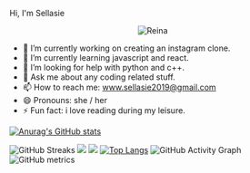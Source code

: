 Hi, I'm Sellasie

<p align="center"> <img src="https://komarev.com/ghpvc/?username=La-sie&label=Profile%20views&color=e91e63&style=flat" alt="Reina" /> </p>

- 🔭 I’m currently working on creating an instagram clone.
- 🌱 I’m currently learning javascript and react.
- 🤔 I’m looking for help with python and c++.
- 💬 Ask me about any coding related stuff.
- 📫 How to reach me: www.sellasie2019@gmail.com
- 😄 Pronouns: she / her
- ⚡ Fun fact: i love reading during my leisure.

[![Anurag's GitHub stats](https://github-readme-stats.vercel.app/api?username=La-sie)](https://github.com/La-sie/github-readme-stats)

![GitHub Streaks](http://github-readme-streak-stats.herokuapp.com?user=La-sie&theme=dracula&hide_border=true)
![](https://github-profile-summary-cards.vercel.app/api/cards/profile-details?username=La-sie&theme=github_dark)
![](https://github-profile-summary-cards.vercel.app/api/cards/most-commit-language?username=La-sie&theme=github_dark)
[![Top Langs](https://github-readme-stats.vercel.app/api/top-langs/?username=La-sie&layout=compact&langs_count=10&theme=github_dark&hide_border=true&count-private=true)](https://github.com/La-sie)
![GitHub Activity Graph](https://activity-graph.herokuapp.com/graph?username=La-sie&theme=dracula)
![GitHub metrics](https://metrics.lecoq.io/La-sie)

